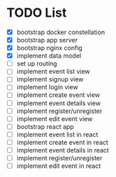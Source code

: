 # TODO List

- [x] bootstrap docker constellation
- [x] bootstrap app server
- [x] bootstrap nginx config
- [x] implement data model
- [ ] set up routing
- [ ] implement event list view
- [ ] implement signup view
- [ ] implement login view
- [ ] implement create event view
- [ ] implement event details view
- [ ] implement register/unregister
- [ ] implement edit event view
- [ ] bootstrap react app
- [ ] implement event list in react
- [ ] implement create event in react
- [ ] implement event details in react
- [ ] implement register/unregister
- [ ] implement edit event in react

